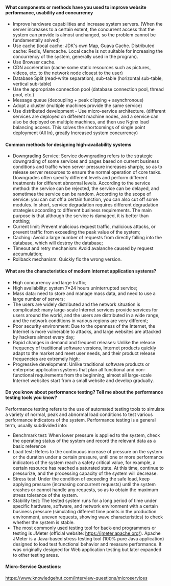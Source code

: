 #### What components or methods have you used to improve website performance, usability and concurrency
- Improve hardware capabilities and increase system servers. (When the server increases to a certain extent, the concurrent access that the system can provide is almost unchanged, so the problem cannot be fundamentally solved)
- Use cache (local cache: JDK's own Map, Guava Cache. Distributed cache: Redis, Memcache. Local cache is not suitable for increasing the concurrency of the system, generally used in the program).
- Use Browser cache.
- CDN acceleration (cache some static resources such as pictures, videos, etc. to the network node closest to the user)
- Database Split (read-write separation), sub-table (horizontal sub-table, vertical sub-table)
- Use the appropriate connection pool (database connection pool, thread pool, etc.)
- Message queue (decoupling + peak clipping + asynchronous)
- Adopt a cluster (multiple machines provide the same service)
- Use distributed development - Use micro-service architecture. (different services are deployed on different machine nodes, and a service can also be deployed on multiple machines, and then use Nginx load balancing access. This solves the shortcomings of single point deployment (All In), greatly Increased system concurrency)

#### Common methods for designing high-availability systems
- Downgrading Service: Service downgrading refers to the strategic downgrading of some services and pages based on current business conditions and traffic when server pressure increases sharply, so as to release server resources to ensure the normal operation of core tasks. Downgrades often specify different levels and perform different treatments for different abnormal levels. According to the service method: the service can be rejected, the service can be delayed, and sometimes the service can be random. According to the scope of service: you can cut off a certain function, you can also cut off some modules. In short, service degradation requires different degradation strategies according to different business requirements. The main purpose is that although the service is damaged, it is better than nothing;
- Current limit: Prevent malicious request traffic, malicious attacks, or prevent traffic from exceeding the peak value of the system;
- Caching: Avoid a large number of requests from directly falling into the database, which will destroy the database;
- Timeout and retry mechanism: Avoid avalanche caused by request accumulation;
- Rollback mechanism: Quickly fix the wrong version.

#### What are the characteristics of modern Internet application systems?
- High concurrency and large traffic;
- High availability: system 7×24 hours uninterrupted service;
- Mass data: need to store and manage mass data, and need to use a large number of servers;
- The users are widely distributed and the network situation is complicated: many large-scale Internet services provide services for users around the world, and the users are distributed in a wide range, and the network conditions in various regions are very different;
- Poor security environment: Due to the openness of the Internet, the Internet is more vulnerable to attacks, and large websites are attacked by hackers almost every day;
- Rapid changes in demand and frequent releases: Unlike the release frequency of traditional software versions, Internet products quickly adapt to the market and meet user needs, and their product release frequencies are extremely high;
- Progressive development: Unlike traditional software products or enterprise application systems that plan all functional and non-functional requirements from the beginning, almost all large-scale Internet websites start from a small website and develop gradually.

#### Do you know about performance testing? Tell me about the performance testing tools you know?
Performance testing refers to the use of automated testing tools to simulate a variety of normal, peak and abnormal load conditions to test various performance indicators of the system. Performance testing is a general term, usually subdivided into:
- Benchmark test: When lower pressure is applied to the system, check the operating status of the system and record the relevant data as a basic reference
- Load test: Refers to the continuous increase of pressure on the system or the duration under a certain pressure, until one or more performance indicators of the system reach a safety critical value, for example, a certain resource has reached a saturated state. At this time, continue to pressurize, and the processing capacity of the system will decrease.
- Stress test: Under the condition of exceeding the safe load, keep applying pressure (increasing concurrent requests) until the system crashes or cannot handle any requests, so as to obtain the maximum stress tolerance of the system.
- Stability test: The tested system runs for a long period of time under specific hardware, software, and network environment with a certain business pressure (simulating different time points in the production environment, uneven requests, showing wave characteristics) to check whether the system is stable.
- The most commonly used testing tool for back-end programmers or testing is JMeter (official website: https://jmeter.apache.org/). Apache JMeter is a Java-based stress testing tool (100% pure Java application) designed to load test functional behavior and measure performance. It was originally designed for Web application testing but later expanded to other testing areas.

#### Micro-Service Questions:
https://www.knowledgehut.com/interview-questions/microservices